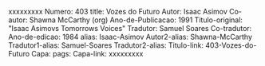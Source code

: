 xxxxxxxxx
Numero: 403
title: Vozes do Futuro
Autor: Isaac Asimov
Co-autor: Shawna McCarthy (org)
Ano-de-Publicacao: 1991
Titulo-original: "Isaac Asimovs Tomorrows Voices"
Tradutor: Samuel Soares
Co-tradutor: 
Ano-de-edicao: 1984
alias: Isaac-Asimov
Autor2-alias: Shawna-McCarthy
Tradutor1-alias: Samuel-Soares
Tradutor2-alias: 
Titulo-link: 403-Vozes-do-Futuro
Capa: 
pags: 
Capa-link: 
xxxxxxxxx